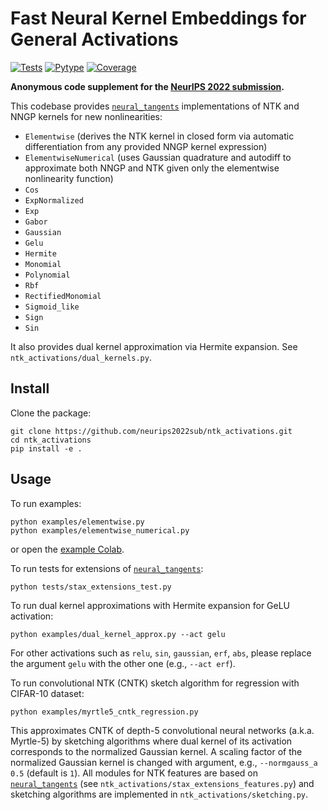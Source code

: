 # Fast Neural Kernel Embeddings for General Activations

[![Tests](https://github.com/neurips2022sub/ntk_activations/actions/workflows/test.yaml/badge.svg)](https://github.com/neurips2022sub/ntk_activations/actions/workflows/test.yaml)
[![Pytype](https://github.com/neurips2022sub/ntk_activations/actions/workflows/pytype.yaml/badge.svg)](https://github.com/neurips2022sub/ntk_activations/actions/workflows/pytype.yaml)
[![Coverage](https://codecov.io/gh/neurips2022sub/ntk_activations/branch/main/graph/badge.svg)](https://codecov.io/gh/neurips2022sub/ntk_activations)

**Anonymous code supplement for the [NeurIPS 2022 submission](https://openreview.net/forum?id=yLilJ1vZgMe).**

This codebase provides [`neural_tangents`](https://github.com/google/neural-tangents) implementations of NTK and NNGP kernels for new nonlinearities:

* `Elementwise` (derives the NTK kernel in closed form via automatic differentiation from any provided NNGP kernel expression)
* `ElementwiseNumerical` (uses Gaussian quadrature and autodiff to approximate both NNGP and NTK given only the elementwise nonlinearity function)
* `Cos`
* `ExpNormalized`
* `Exp`
* `Gabor`
* `Gaussian`
* `Gelu`
* `Hermite`
* `Monomial`
* `Polynomial`
* `Rbf`
* `RectifiedMonomial`
* `Sigmoid_like`
* `Sign`
* `Sin`

It also provides dual kernel approximation via Hermite expansion. See `ntk_activations/dual_kernels.py`.

## Install

Clone the package: 
```commandline 
git clone https://github.com/neurips2022sub/ntk_activations.git
cd ntk_activations 
pip install -e .
```

## Usage

To run examples:
```commandline
python examples/elementwise.py
python examples/elementwise_numerical.py
```
or open the [example Colab](https://colab.research.google.com/github/neurips2022sub/ntk_activations/blob/main/example.ipynb).

To run tests for extensions of [`neural_tangents`](https://github.com/google/neural-tangents):
```commandline
python tests/stax_extensions_test.py
```

To run dual kernel approximations with Hermite expansion for GeLU activation:
```commandline
python examples/dual_kernel_approx.py --act gelu
```
For other activations such as `relu`, `sin`, `gaussian`, `erf`, `abs`, please replace the argument `gelu` with the other one (e.g., `--act erf`).

To run convolutional NTK (CNTK) sketch algorithm for regression with CIFAR-10 dataset:
```command
python examples/myrtle5_cntk_regression.py
```
This approximates CNTK of depth-5 convolutional neural networks (a.k.a. Myrtle-5) by sketching algorithms where dual kernel of its activation corresponds to the normalized Gaussian kernel. A scaling factor of the normalized Gaussian kernel is changed with argument, e.g., `--normgauss_a 0.5` (default is `1`). All modules for NTK features are based on [`neural_tangents`](https://github.com/google/neural-tangents) (see `ntk_activations/stax_extensions_features.py`) and sketching algorithms are implemented in `ntk_activations/sketching.py`.
